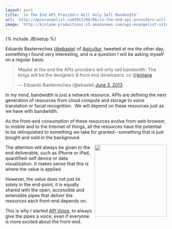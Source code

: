 ```yaml
---
layout: post
title: 'In The End API Providers Will Only Sell Bandwidth'
url: 'http://apievangelist.com2013/06/06/in-the-end-api-providers-will-only-sell-bandwidth/'
image: 'http://kinlane-productions.s3.amazonaws.com/api-evangelist-site/blog/apicultur-logo.png'
---
```

{% include JB/setup %}
<p>
     Eduardo Basterrechea (<a href=https://twitter.com/ebaste>@ebaste</a>) of <a href=http://www.apicultur.com/en/ target=_blank>Apicultur</a>, tweeted at me the other day, something I found very interesting, and is a question I will be asking myself on a regular basis:
</p>
<div>
     <blockquote class=twitter-tweet>
          <p>
               Maybe at the end the APIs providers will only sell bandwidth. The kings will be the designers &amp; front end developers. cc @<a href=https://twitter.com/kinlane>kinlane</a>
          </p>— Eduardo Basterrechea (@ebaste) <a href=https://twitter.com/ebaste/status/341664809101705216>June 3, 2013</a>
     </blockquote>
</div>
<p>
     In my mind, bandwidth is just a network resource. APIs are defining the next generation of resources from cloud compute and storage to voice translation or facial recognition.  We will depend on these resources just as we have with bandwidth.
</p>
<p>
     As the front-end consumption of these resources evolve from web browser, to mobile and to the Internet of things, all the resources have the potential to be relinquished to something we take for granted--something that is just bought and sold in the background.
</p>
<p>
     <a href=http://www.apicultur.com/en/ target=_blank><img src=https://s3.amazonaws.com/kinlane-productions/api-evangelist/apicultur/apicultur-logo.png  width=225 align=right /></a>
</p>
<p>
     The attention will always be given to the end deliverable, such as iPhone or iPad, quantified-self device or data visualization. It makes sense that this is where the value is applied.
</p>
<p>
     However, the value does not just lie solely in the end-point, it is equally shared with the open, accessible and extensible pipes that deliver the resources each front-end depends on.
</p>
<p>
     This is why I started <a title=API Voice href=http://apivoice.com>API Voice</a>, to always give the pipes a voice, even if everyone is more excited about the front-end.
</p>
